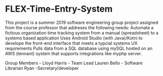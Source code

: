 # FLEX-Time-Entry-System
This project is a summer 2019 software engineering group project assigned from the course professor that 
addreses the following needs:
Automate a fictious organization time tracking system from a manual (spreadsheet) to a systems based application
Uses Android Studio (with Java)/Kotni to develope the front-end interface that meets a typcial systems UX requirements
Pulls data from a SQL database using mySQL hosted on an AWS (tennant) system that supports integrations like myphp server.

Group Members - 
Lloyd Harris - Team Lead
Lauren Bello - Software Librarian 
Ryan         -Secretary/developer
